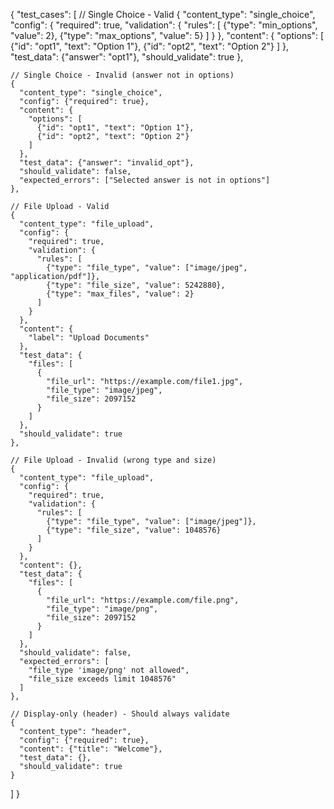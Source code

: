{
  "test_cases": [
    // Single Choice - Valid
    {
      "content_type": "single_choice",
      "config": {
        "required": true,
        "validation": {
          "rules": [
            {"type": "min_options", "value": 2},
            {"type": "max_options", "value": 5}
          ]
        }
      },
      "content": {
        "options": [
          {"id": "opt1", "text": "Option 1"},
          {"id": "opt2", "text": "Option 2"}
        ]
      },
      "test_data": {"answer": "opt1"},
      "should_validate": true
    },
    
    // Single Choice - Invalid (answer not in options)
    {
      "content_type": "single_choice",
      "config": {"required": true},
      "content": {
        "options": [
          {"id": "opt1", "text": "Option 1"},
          {"id": "opt2", "text": "Option 2"}
        ]
      },
      "test_data": {"answer": "invalid_opt"},
      "should_validate": false,
      "expected_errors": ["Selected answer is not in options"]
    },

    // File Upload - Valid
    {
      "content_type": "file_upload",
      "config": {
        "required": true,
        "validation": {
          "rules": [
            {"type": "file_type", "value": ["image/jpeg", "application/pdf"]},
            {"type": "file_size", "value": 5242880},
            {"type": "max_files", "value": 2}
          ]
        }
      },
      "content": {
        "label": "Upload Documents"
      },
      "test_data": {
        "files": [
          {
            "file_url": "https://example.com/file1.jpg",
            "file_type": "image/jpeg",
            "file_size": 2097152
          }
        ]
      },
      "should_validate": true
    },

    // File Upload - Invalid (wrong type and size)
    {
      "content_type": "file_upload",
      "config": {
        "required": true,
        "validation": {
          "rules": [
            {"type": "file_type", "value": ["image/jpeg"]},
            {"type": "file_size", "value": 1048576}
          ]
        }
      },
      "content": {},
      "test_data": {
        "files": [
          {
            "file_url": "https://example.com/file.png",
            "file_type": "image/png",
            "file_size": 2097152
          }
        ]
      },
      "should_validate": false,
      "expected_errors": [
        "file_type 'image/png' not allowed",
        "file_size exceeds limit 1048576"
      ]
    },

    // Display-only (header) - Should always validate
    {
      "content_type": "header",
      "config": {"required": true},
      "content": {"title": "Welcome"},
      "test_data": {},
      "should_validate": true
    }
  ]
}